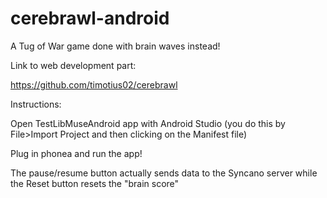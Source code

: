 # cerebrawl-android
A Tug of War game done with brain waves instead!



Link to web development part:

https://github.com/timotius02/cerebrawl

Instructions:

Open TestLibMuseAndroid app with Android Studio (you do this by File>Import Project and then clicking on the Manifest file)

Plug in phonea and run the app!

The pause/resume button actually sends data to the Syncano server while the Reset button resets the "brain score"
